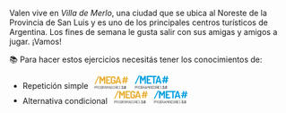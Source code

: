 Valen vive en _Villa de Merlo_, una ciudad que se ubica al Noreste de la Provincia de San Luis y es uno de los principales centros turísticos de Argentina. Los fines de semana le gusta salir con sus amigas y amigos a jugar. ¡Vamos!

:books: Para hacer estos ejercicios necesitás tener los conocimientos de:
* Repetición simple &nbsp; [<img src="https://raw.githubusercontent.com/MumukiProject/mumuki-guia-gobstones-ciudad-de-san-luis-secundaria/master/assets/mega_sanluis_1574865841808.png" alt="mega_sanluis_1574865841808.png" width="60px" height="auto">](https://mumuki.io/secundaria.sanluis/lessons/31-fundamentos-repeticion-simple) &nbsp; [<img src="https://raw.githubusercontent.com/MumukiProject/mumuki-guia-gobstones-ciudad-de-san-luis-secundaria/master/assets/meta_sanluis_1574865884490.png" alt="meta_sanluis_1574865884490.png" width="60px" height="auto">](https://mumuki.io/sanluis/lessons/31-fundamentos-repeticion-simple)
* Alternativa condicional &nbsp; [<img src="https://raw.githubusercontent.com/MumukiProject/mumuki-guia-gobstones-ciudad-de-san-luis-secundaria/master/assets/mega_sanluis_1574865841808.png" alt="mega_sanluis_1574865841808.png" width="60px" height="auto">](https://mumuki.io/secundaria.sanluis/lessons/33-fundamentos-alternativa-condicional) &nbsp; [<img src="https://raw.githubusercontent.com/MumukiProject/mumuki-guia-gobstones-ciudad-de-san-luis-secundaria/master/assets/meta_sanluis_1574865884490.png" alt="meta_sanluis_1574865884490.png" width="60px" height="auto">](https://mumuki.io/sanluis/lessons/33-fundamentos-alternativa-condicional)